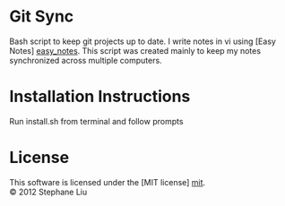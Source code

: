 # Git Sync

Bash script to keep git projects up to date. I write notes in vi using [Easy Notes] [easy_notes]. This script was created mainly to keep my notes synchronized across multiple computers. 

# Installation Instructions

Run install.sh from terminal and follow prompts

# License

This software is licensed under the [MIT license] [mit].  
© 2012 Stephane Liu

[easy_notes]: https://github.com/vim-scripts/notes.vim
[mit]: http://en.wikipedia.org/wiki/MIT_License
